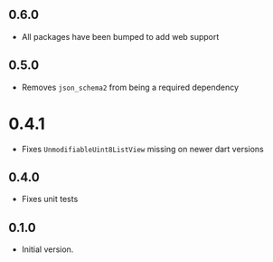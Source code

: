 ## 0.6.0
- All packages have been bumped to add web support

## 0.5.0
- Removes `json_schema2` from being a required dependency

# 0.4.1
- Fixes `UnmodifiableUint8ListView` missing on newer dart versions

## 0.4.0
- Fixes unit tests

## 0.1.0

- Initial version.
